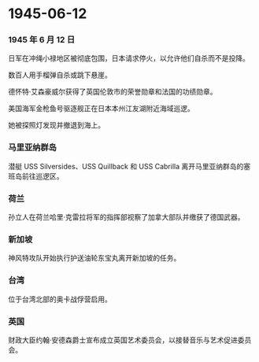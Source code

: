 # 1945-06-12

### 1945 年 6 月 12 日

日军在冲绳小禄地区被彻底包围，日本请求停火，以允许他们自杀而不是投降。

数百人用手榴弹自杀或跳下悬崖。

德怀特·艾森豪威尔获得了英国伦敦市的荣誉勋章和法国的功绩勋章。

美国海军金枪鱼号驱逐舰正在日本本州江友湖附近海域巡逻。

她被探照灯发现并撤退到海上。

### 马里亚纳群岛

潜艇 USS Silversides、USS Quillback 和 USS Cabrilla
离开马里亚纳群岛的塞班岛前往巡逻区。

### 荷兰

孙立人在荷兰哈里·克雷拉将军的指挥部视察了加拿大部队并缴获了德国武器。

### 新加坡

神风特攻队开始执行护送油轮东宝丸离开新加坡的任务。

### 台湾

位于台湾北部的奥卡战俘营启用。

### 英国

财政大臣约翰·安德森爵士宣布成立英国艺术委员会，以接替音乐与艺术促进委员会。